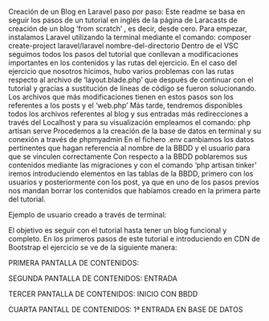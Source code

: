 Creación de un Blog en Laravel paso por paso:
Este readme se basa en seguir los pasos de un tutorial en inglés de la página de Laracasts de creación de un blog ‘from scratch’ , es decir, desde cero. 
Para empezar, instalamos Laravel utilizando la terminal mediante el comando:
composer create-project laravel/laravel nombre-del-directorio
Dentro de el VSC seguimos todos los pasos del tutorial que conllevan a modificaciones importantes en los contenidos y las rutas del ejercicio. 
En el caso del ejercicio que nosotros hicimos, hubo varios problemas con las rutas respecto al archivo de ‘layout.blade.php’ que después de continuar con el tutorial y gracias a sustitución de líneas de código se fueron solucionando.
Los archivos que más modificaciones tienen en estos pasos son los referentes a los posts y el ‘web.php’
Más tarde, tendremos disponibles todos los archivos referentes al blog y sus entradas más redirecciones a través del Localhost y para su visualización empleamos el comando:
php artisan serve
Procedemos a la creación de la base de datos en terminal y su conexión a través de phpmyadmin
En el fichero .env cambiamos los datos pertinentes que hagan referencia al nombre de la BBDD y el usuario para que se vinculen correctamente
Con respecto a la BBDD poblaremos sus contenidos mediante las migraciones y con el comando ‘php artisan tinker’ iremos introduciendo elementos en las tablas de la BBDD, primero con los usuarios y posteriormente con los post, ya que en uno de los pasos previos nos mandan borrar los contenidos que habíamos creado en la primera parte del tutorial. 

Ejemplo de usuario creado a través de terminal:



El objetivo es seguir con el tutorial hasta tener un blog funcional y completo. 
En los primeros pasos de este tutorial e introduciendo en CDN de Bootstrap el ejercicio se ve de la siguiente manera:


PRIMERA PANTALLA DE CONTENIDOS:





SEGUNDA PANTALLA DE CONTENIDOS: ENTRADA


TERCER PANTALLA DE CONTENIDOS: INICIO CON BBDD




CUARTA PANTALL DE CONTENIDOS: 1ª ENTRADA EN BASE DE DATOS


